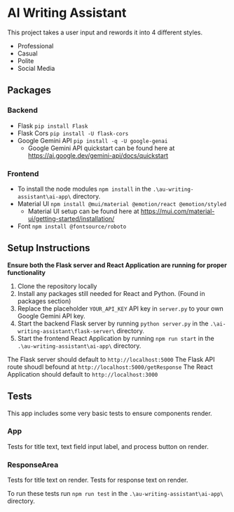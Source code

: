 # AI Writing Assistant

This project takes a user input and rewords it into 4 different styles.
* Professional
* Casual
* Polite
* Social Media

## Packages

###  Backend
* Flask `pip install Flask`
* Flask Cors `pip install -U flask-cors`
* Google Gemini API `pip install -q -U google-genai`
    * Google Gemini API quickstart can be found here at https://ai.google.dev/gemini-api/docs/quickstart

### Frontend
* To install the node modules `npm install` in the `.\au-writing-assistant\ai-app\` directory.
* Material UI `npm install @mui/material @emotion/react @emotion/styled`
    * Material UI setup can be found here at https://mui.com/material-ui/getting-started/installation/
* Font `npm install @fontsource/roboto`

## Setup Instructions

**Ensure both the Flask server and React Application are running for proper functionality**

1. Clone the repository locally
2. Install any packages still needed for React and Python. (Found in packages section)
3. Replace the placeholder `YOUR_API_KEY` API key in `server.py` to your own Google Gemini API key.
4. Start the backend Flask server by running `python server.py` in the `.\ai-writing-assistant\flask-server\` directory.
5. Start the frontend React Application by running `npm run start` in the `.\au-writing-assistant\ai-app\` directory.

The Flask server should default to `http://localhost:5000`
The Flask API route shoudl befound at `http://localhost:5000/getResponse`
The React Application should default to `http://localhost:3000`

## Tests

This app includes some very basic tests to ensure components render.

### App
Tests for title text, text field input label, and process button on render.

### ResponseArea
Tests for title text on render.
Tests for response text on render.

To run these tests run `npm run test` in the `.\au-writing-assistant\ai-app\` directory.
